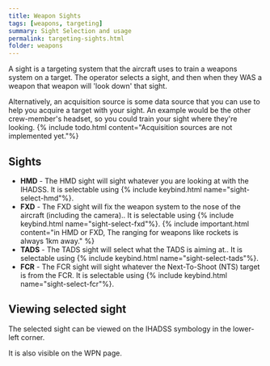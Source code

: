 ```yaml
---
title: Weapon Sights
tags: [weapons, targeting]
summary: Sight Selection and usage
permalink: targeting-sights.html
folder: weapons
---
```


A sight is a targeting system that the aircraft uses to train a weapons system on a target. The operator selects a sight, and then when they WAS a weapon that weapon will 'look down' that sight.

Alternatively, an acquisition source is some data source that you can use to help you acquire a target with your sight. An example would be the other crew-member's headset, so you could train your sight where they're looking.
{% include todo.html content="Acquisition sources are not implemented yet."%}

## Sights

* **HMD** - The HMD sight will sight whatever you are looking at with the IHADSS. It is selectable using {% include keybind.html name="sight-select-hmd"%}.
* **FXD** - The FXD sight will fix the weapon system to the nose of the aircraft (including the camera).. It is selectable using {% include keybind.html name="sight-select-fxd"%}.
{% include important.html content="in HMD or FXD, The ranging for weapons like rockets is always 1km away." %}
* **TADS** - The TADS sight will select what the TADS is aiming at.. It is selectable using {% include keybind.html name="sight-select-tads"%}.
* **FCR** - The FCR sight will sight whatever the Next-To-Shoot (NTS) target is from the FCR. It is selectable using {% include keybind.html name="sight-select-fcr"%}.

## Viewing selected sight

The selected sight can be viewed on the IHADSS symbology in the lower-left corner.

It is also visible on the WPN page.
